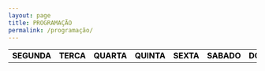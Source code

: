 ```yaml
---
layout: page
title: PROGRAMAÇÃO
permalink: /programação/
---
```

<table class="days" style="width:100%">
  <tr>
    <td class="segunda" onclick="selectDay('segunda')">SEGUNDA</td>
    <td class="terca" onclick="selectDay('terca')">TERCA</td>
    <td class="quarta" onclick="selectDay('quarta')">QUARTA</td>
    <td class="quinta" onclick="selectDay('quinta')">QUINTA</td>
    <td class="sexta" onclick="selectDay('sexta')">SEXTA</td>
    <td class="sabado" onclick="selectDay('sabado')">SABADO</td>
    <td class="domingo" onclick="selectDay('domingo')">DOMINGO</td>
  </tr>
</table>
<!-- nao mexer -->
<div class="prog">
  <div class="segunda">
  <img src="/imagens/"ggfffff.png"alt="MÚSIC NONSTOP"
  <img src="/imagens/"atarte.png" alt="A TARDE">
  <img src="/imagens/"anoite.png" alt="A NOITE">
  <img src="/imagens/"rgththh.png" alt="MÚSIC NONSTOP">
  </div>
  <div class="terca">
  <img src="/imagens/"ggfffff.png"alt="MÚSIC NONSTOP"
  <img src="/imagens/"atarte.png" alt="A TARDE">
  <img src="/imagens/"anoite.png" alt="A NOITE">
  <img src="/imagens/"rgththh.png" alt="MÚSIC NONSTOP">  
  </div>
  <div class="quarta">
  <img src="/imagens/"ggfffff.png"alt="MÚSIC NONSTOP"
  <img src="/imagens/"atarte.png" alt="A TARDE">
  <img src="/imagens/"anoite.png" alt="A NOITE">
  <img src="/imagens/"rgththh.png" alt="MÚSIC NONSTOP">
  </div>
  <div class="quinta">
  <img src="/imagens/"ggfffff.png"alt="MÚSIC NONSTOP"
  <img src="/imagens/"atarte.png" alt="A TARDE">
  <img src="/imagens/"anoite.png" alt="A NOITE">
  <img src="/imagens/"rgththh.png" alt="MÚSIC NONSTOP">
  </div>
  <div class="sexta">
  <img src="/imagens/"ggfffff.png"alt="MÚSIC NONSTOP"
  <img src="/imagens/"atarte.png" alt="A TARDE">
  <img src="/imagens/"anoite.png" alt="A NOITE">
  <img src="/imagens/"rgththh.png" alt="MÚSIC NONSTOP">
  </div>
  <div class="sabado">
  <img src="/imagens/"ggfffff.png"alt="MÚSIC NONSTOP"
  <img src="/imagens/"fgfggfhgh.png" alt="AGENDA DA SEMANA">
  <img src="/imagens/"fgfggfhgh.png" alt="MÚSICA SEM PARAR">
  <img src="/imagens/"ghgfhgjjghj.png" alt="DANCE MÚSIC">
  <img src="/imagens/"rgththh.png"alt="MÚSIC NONSTOP"
  </div>
  <div class="domingo">

  </div>
</div>

<!-- nao mexer -->
<script>
  var allDays = document.querySelectorAll('.days tr td');
  var allProg = document.querySelectorAll('.prog div');
  function selectDay(day){
    var selectedDay = document.querySelector('.days tr td.'+day);
    var selectedProg = document.querySelector('.prog div.'+day);
    for (var i = 0; i < allDays.length; i++) {
      allDays[i].classList.remove('selected');
      allProg[i].classList.remove('selected');
    }
    selectedDay.classList.add('selected');
    selectedProg.classList.add('selected');
  }
  var today = new Date().getDay();
  var dayOfTheWeek = today === 0 ? 6 : today-1;
  allProg[dayOfTheWeek].classList.add('selected');
  allDays[dayOfTheWeek].classList.add('selected');
</script>
<style>
  .days tr td{
    border: 0;
    text-align: center;
    font-weight: bold;
    cursor: pointer;
    color: black;
    background-color: none;
  }
  .days tr td.selected{
    color: white;
    background-color: #0092ca;
  }
  .prog div{
    display: none;
  }
  .prog div.selected{
    display: block;
  }
</style>
<!-- nao mexer -->
